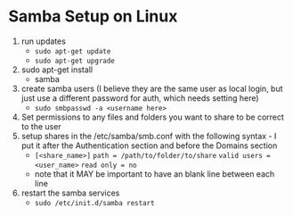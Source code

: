 # Samba Setup on Linux

1. run updates
	* `sudo apt-get update`
	* `sudo apt-get upgrade`
2. sudo apt-get install 
	* samba
3. create samba users (I believe they are the same user as local login, but just use a different password for auth, which needs setting here)
	* `sudo smbpasswd -a <username here>`
4. Set permissions to any files and folders you want to share to be correct to the user
5. setup shares in the /etc/samba/smb.conf with the following syntax - I put it after the Authentication section and before the Domains section
	* `[<share_name>]`
	`path = /path/to/folder/to/share`
	`valid users = <user_name>`
	`read only = no`
	* note that it MAY be important to have an blank line between each line 
6. restart the samba services
	* `sudo /etc/init.d/samba restart`